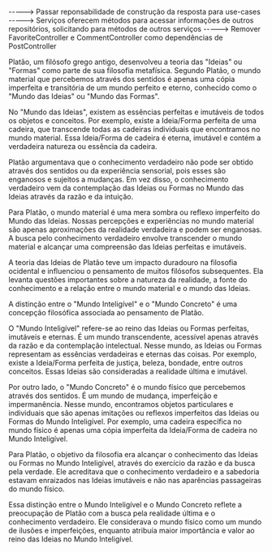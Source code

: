 
-----> Passar reponsabilidade de construção da resposta para use-cases
-----> Serviços oferecem métodos para acessar informações de outros repositórios, 
solicitando para métodos de outros serviços 
-----> Remover FavoriteController e CommentController como dependências de PostController





Platão, um filósofo grego antigo, desenvolveu a teoria das "Ideias" ou "Formas" como parte de sua filosofia metafísica. Segundo Platão, o mundo material que percebemos através dos sentidos é apenas uma cópia imperfeita e transitória de um mundo perfeito e eterno, conhecido como o "Mundo das Ideias" ou "Mundo das Formas".

No "Mundo das Ideias", existem as essências perfeitas e imutáveis de todos os objetos e conceitos. Por exemplo, existe a Ideia/Forma perfeita de uma cadeira, que transcende todas as cadeiras individuais que encontramos no mundo material. Essa Ideia/Forma de cadeira é eterna, imutável e contém a verdadeira natureza ou essência da cadeira.

Platão argumentava que o conhecimento verdadeiro não pode ser obtido através dos sentidos ou da experiência sensorial, pois esses são enganosos e sujeitos a mudanças. Em vez disso, o conhecimento verdadeiro vem da contemplação das Ideias ou Formas no Mundo das Ideias através da razão e da intuição.

Para Platão, o mundo material é uma mera sombra ou reflexo imperfeito do Mundo das Ideias. Nossas percepções e experiências no mundo material são apenas aproximações da realidade verdadeira e podem ser enganosas. A busca pelo conhecimento verdadeiro envolve transcender o mundo material e alcançar uma compreensão das Ideias perfeitas e imutáveis.

A teoria das Ideias de Platão teve um impacto duradouro na filosofia ocidental e influenciou o pensamento de muitos filósofos subsequentes. Ela levanta questões importantes sobre a natureza da realidade, a fonte do conhecimento e a relação entre o mundo material e o mundo das Ideias.

A distinção entre o "Mundo Inteligível" e o "Mundo Concreto" é uma concepção filosófica associada ao pensamento de Platão.

O "Mundo Inteligível" refere-se ao reino das Ideias ou Formas perfeitas, imutáveis e eternas. É um mundo transcendente, acessível apenas através da razão e da contemplação intelectual. Nesse mundo, as Ideias ou Formas representam as essências verdadeiras e eternas das coisas. Por exemplo, existe a Ideia/Forma perfeita de justiça, beleza, bondade, entre outros conceitos. Essas Ideias são consideradas a realidade última e imutável.

Por outro lado, o "Mundo Concreto" é o mundo físico que percebemos através dos sentidos. É um mundo de mudança, imperfeição e impermanência. Nesse mundo, encontramos objetos particulares e individuais que são apenas imitações ou reflexos imperfeitos das Ideias ou Formas do Mundo Inteligível. Por exemplo, uma cadeira específica no mundo físico é apenas uma cópia imperfeita da Ideia/Forma de cadeira no Mundo Inteligível.

Para Platão, o objetivo da filosofia era alcançar o conhecimento das Ideias ou Formas no Mundo Inteligível, através do exercício da razão e da busca pela verdade. Ele acreditava que o conhecimento verdadeiro e a sabedoria estavam enraizados nas Ideias imutáveis e não nas aparências passageiras do mundo físico.

Essa distinção entre o Mundo Inteligível e o Mundo Concreto reflete a preocupação de Platão com a busca pela realidade última e o conhecimento verdadeiro. Ele considerava o mundo físico como um mundo de ilusões e imperfeições, enquanto atribuía maior importância e valor ao reino das Ideias no Mundo Inteligível.